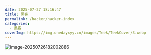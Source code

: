 ```yaml
---
date: 2025-07-27 18:16:47
title: 黑客
permalink: /hacker/hacker-index
categories:
  - 黑客
coverImg: https://img.onedayxyy.cn/images/Teek/TeekCover/3.webp
---
```


![image-20250726182002886](https://img.onedayxyy.cn/images/image-20250726182002886.png)
